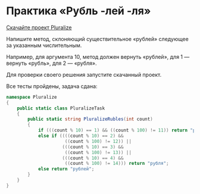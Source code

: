 # Практика «Рубль -лей -ля»

[Скачайте проект Pluralize](Pluralize.zip)

Напишите метод, склоняющий существительное «рублей» следующее за указанным числительным.

Например, для аргумента 10, метод должен вернуть «рублей», для 1 — вернуть «рубль», для 2 — «рубля».

Для проверки своего решения запустите скачанный проект.

Все тесты пройдены, задача сдана:
```cs
namespace Pluralize
{
    public static class PluralizeTask
    {
        public static string PluralizeRubles(int count)
        {
            if (((count % 10) == 1) && ((count % 100) != 11)) return "рубль";
            else if ((((count % 10) == 2) &&
                      ((count % 100) != 12)) ||
                     (((count % 10) == 3) &&
                      ((count % 100) != 13)) ||
                     (((count % 10) == 4) &&
                      ((count % 100) != 14))) return "рубля";
            else return "рублей";
        }
    }
}
```
